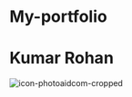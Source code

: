# My-portfolio

# Kumar Rohan

![icon-photoaidcom-cropped](https://github.com/rohansah29/My-portfolio/assets/119648587/c152ec7f-961c-40ff-925c-97ec55f48eee)
